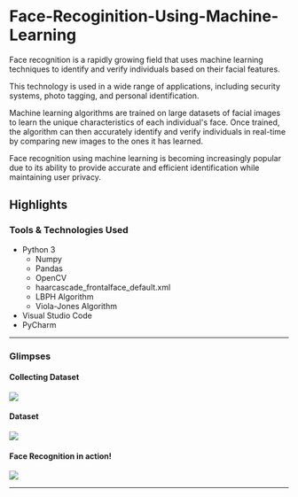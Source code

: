 # Face-Recoginition-Using-Machine-Learning
Face recognition is a rapidly growing field that uses machine learning techniques to identify and verify individuals based on their facial features. 

This technology is used in a wide range of applications, including security systems, photo tagging, and personal identification. 

Machine learning algorithms are trained on large datasets of facial images to learn the unique characteristics of each individual's face. Once trained, the algorithm can then accurately identify and verify individuals in real-time by comparing new images to the ones it has learned. 

Face recognition using machine learning is becoming increasingly popular due to its ability to provide accurate and efficient identification while maintaining user privacy.
## Highlights
### Tools & Technologies Used
<ul>
  <li>Python 3
    <ul>
      <li>Numpy</li>
      <li>Pandas</li>
      <li>OpenCV</li>
      <li>haarcascade_frontalface_default.xml</li>
      <li>LBPH Algorithm</li>
      <li>Viola-Jones Algorithm</li>
    </ul>
  </li>
  <li>Visual Studio Code</li>
  <li>PyCharm</li>
</ul>
<hr>

### Glimpses

#### Collecting Dataset
<img src="https://user-images.githubusercontent.com/91594505/214209973-7eaa7bf8-23f3-41d7-8fc9-979eee5d211d.png">

#### Dataset
<img src="https://user-images.githubusercontent.com/91594505/214210184-72d74dbc-21f6-4550-833d-8b60f55b2a62.png">

#### Face Recognition in action!
<img src="https://user-images.githubusercontent.com/91594505/214209919-3f00361c-6d0c-4151-801b-71ee36813667.png">

<hr>


